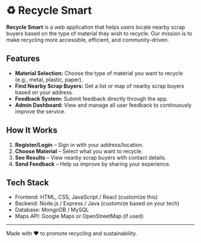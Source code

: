 # ♻️ Recycle Smart

**Recycle Smart** is a web application that helps users locate nearby scrap buyers based on the type of material they wish to recycle. Our mission is to make recycling more accessible, efficient, and community-driven.

## Features

- **Material Selection:** Choose the type of material you want to recycle (e.g., metal, plastic, paper).
- **Find Nearby Scrap Buyers:** Get a list or map of nearby scrap buyers based on your address.
- **Feedback System:** Submit feedback directly through the app.
- **Admin Dashboard:** View and manage all user feedback to continuously improve the service.

##  How It Works

1. **Register/Login** – Sign in with your address/location.
2. **Choose Material** – Select what you want to recycle.
3. **See Results** – View nearby scrap buyers with contact details.
4. **Send Feedback** – Help us improve by sharing your experience.

## Tech Stack 

- Frontend: HTML, CSS, JavaScript / React (customize this)
- Backend: Node.js / Express / Java (customize based on your tech)
- Database: MongoDB / MySQL
- Maps API: Google Maps or OpenStreetMap (if used)

---

Made with ❤️ to promote recycling and sustainability.
